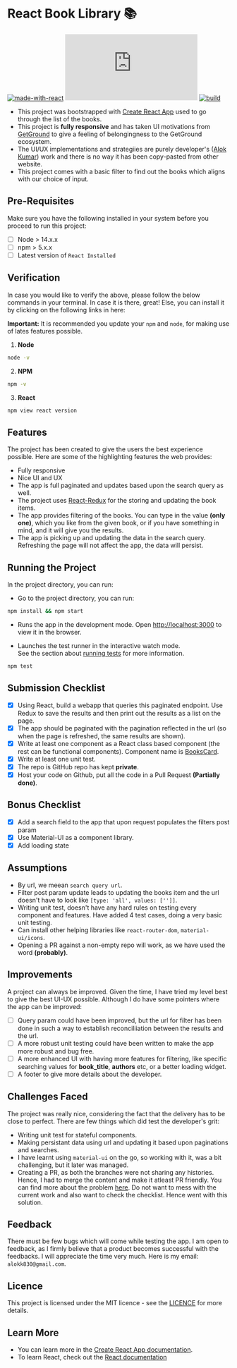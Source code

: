 # React Book Library 📚

[![made-with-react](https://img.shields.io/badge/Made%20with-React-1f425f.svg)](https://reactjs.org/)
[![GitHub license](https://badgen.net/github/license/Naereen/Strapdown.js)](https://github.com/Naereen/StrapDown.js/blob/master/LICENSE)
[![build](https://img.shields.io/appveyor/build/gruntjs/grunt)](https://pub.dev/packages/flutter_bounce#-analysis-tab-)

- This project was bootstrapped with [Create React App](https://github.com/facebook/create-react-app) used to go through the list of the books.
- This project is **fully responsive** and has taken UI motivations from [GetGround](https://www.getground.co.uk/) to give a feeling of belongingness to the GetGround ecosystem.
- The UI/UX implementations and strategiies are purely developer's ([Alok Kumar](https://github.com/aloklearning)) work and there is no way it has been copy-pasted from other website.
- This project comes with a basic filter to find out the books which aligns with our choice of input.

## Pre-Requisites

Make sure you have the following installed in your system before you proceed to run this project:

- [ ] Node > 14.x.x
- [ ] npm > 5.x.x
- [ ] Latest version of `React Installed`

## Verification

In case you would like to verify the above, please follow the below commands in your terminal. In case it is there, great! Else, you can install it by clicking on the following links in here:

**Important:** It is recommended you update your `npm` and `node`, for making use of lates features possible.

1. **Node**

```bash
node -v
```

2. **NPM**

```bash
npm -v
```

3. **React**

```bash
npm view react version
```

## Features

The project has been created to give the users the best experience possible. Here are some of the highlighting features the web provides:

- Fully responsive
- Nice UI and UX
- The app is full paginated and updates based upon the search query as well.
- The project uses [React-Redux](https://react-redux.js.org/) for the storing and updating the book items.
- The app provides filtering of the books. You can type in the value **(only one)**, which you like from the given book, or if you have something in mind, and it will give you the results.
- The app is picking up and updating the data in the search query. Refreshing the page will not affect the app, the data will persist.

## Running the Project

In the project directory, you can run:

- Go to the project directory, you can run:

```bash
npm install && npm start
```

- Runs the app in the development mode.
  Open [http://localhost:3000](http://localhost:3000) to view it in the browser.

- Launches the test runner in the interactive watch mode.\
  See the section about [running tests](https://facebook.github.io/create-react-app/docs/running-tests) for more information.

```bash
npm test
```

## Submission Checklist

- [x] Using React, build a webapp that queries this paginated endpoint. Use Redux to save the results and then print out the results as a list on the page.
- [x] The app should be paginated with the pagination reflected in the url (so when the page is refreshed, the same results are shown).
- [x] Write at least one component as a React class based component (the rest can be functional components). Component name is [BooksCard](https://github.com/aloklearning/react-book-library/blob/main/src/Components/BooksCard.tsx).
- [x] Write at least one unit test.
- [x] The repo is GitHub repo has kept **private**.
- [x] Host your code on Github, put all the code in a Pull Request **(Partially done)**.

## Bonus Checklist

- [x] Add a search field to the app that upon request populates the ​filters​ post param
- [x] Use Material-UI as a component library.
- [x] Add loading state

## Assumptions

- By url, we meean `search query url`.
- Filter post param update leads to updating the books item and the url doesn't have to look like `[type: 'all', values: ['']]`.
- Writing unit test, doesn't have any hard rules on testing every component and features. Have added 4 test cases, doing a very basic unit testing.
- Can install other helping libraries like `react-router-dom`, `material-ui/icons`.
- Opening a PR against a non-empty repo will work, as we have used the word **(probably)**.

## Improvements

A project can always be improved. Given the time, I have tried my level best to give the best UI-UX possible. Although I do have some pointers where the app can be improved:

- [ ] Query param could have been improved, but the url for filter has been done in such a way to establish reconciliiation between the results and the url.
- [ ] A more robust unit testing could have been written to make the app more robust and bug free.
- [ ] A more enhanced UI with having more features for filtering, like specific searching values for **book_title**, **authors** etc, or a better loading widget.
- [ ] A footer to give more details about the developer.

## Challenges Faced

The project was really nice, considering the fact that the delivery has to be close to perfect. There are few things which did test the developer's grit:

- Writing unit test for stateful components.
- Making persistant data using url and updating it based upon paginations and searches.
- I have learnt using `material-ui` on the go, so working with it, was a bit challenging, but it later was managed.
- Creating a PR, as both the branches were not sharing any histories. Hence, I had to merge the content and make it atleast PR friendly. You can find more about the problem [here](https://spences10.medium.com/git-allow-unrelated-histories-a39a3814b981). Do not want to mess with the current work and also want to check the checklist. Hence went with this solution.

## Feedback

There must be few bugs which will come while testing the app. I am open to feedback, as I firmly believe that a product becomes successful with the feedbacks. I will appreciate the time very much. Here is my email: `alokk830@gmail.com`.

## Licence

This project is licensed under the MIT licence - see the [LICENCE](https://github.com/aloklearning/react-book-library/blob/main/LICENCE) for more details.

## Learn More

- You can learn more in the [Create React App documentation](https://facebook.github.io/create-react-app/docs/getting-started).
- To learn React, check out the [React documentation](https://reactjs.org/)
